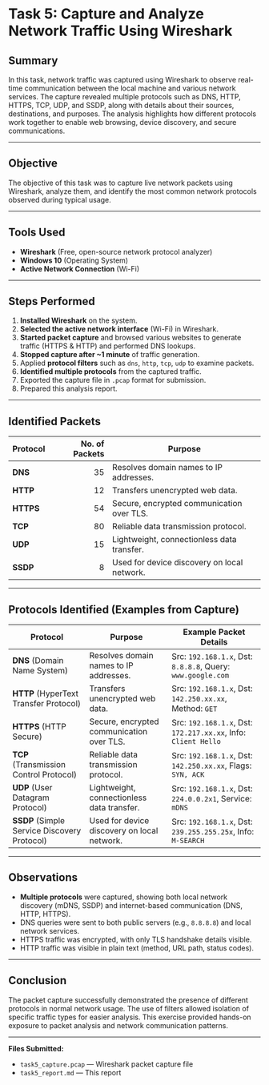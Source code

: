 # Task 5: Capture and Analyze Network Traffic Using Wireshark

## Summary
In this task, network traffic was captured using Wireshark to observe real-time communication between the local machine and various network services. The capture revealed multiple protocols such as DNS, HTTP, HTTPS, TCP, UDP, and SSDP, along with details about their sources, destinations, and purposes. The analysis highlights how different protocols work together to enable web browsing, device discovery, and secure communications.

---

## Objective
The objective of this task was to capture live network packets using Wireshark, analyze them, and identify the most common network protocols observed during typical usage.

---

## Tools Used
- **Wireshark** (Free, open-source network protocol analyzer)
- **Windows 10** (Operating System)
- **Active Network Connection** (Wi-Fi)

---

## Steps Performed
1. **Installed Wireshark** on the system.
2. **Selected the active network interface** (Wi-Fi) in Wireshark.
3. **Started packet capture** and browsed various websites to generate traffic (HTTPS & HTTP) and performed DNS lookups.
4. **Stopped capture after ~1 minute** of traffic generation.
5. Applied **protocol filters** such as `dns`, `http`, `tcp`, `udp` to examine packets.
6. **Identified multiple protocols** from the captured traffic.
7. Exported the capture file in `.pcap` format for submission.
8. Prepared this analysis report.

---

## Identified Packets

| Protocol | No. of Packets | Purpose |
|----------|---------------:|---------|
| **DNS**  | 35 | Resolves domain names to IP addresses. |
| **HTTP** | 12 | Transfers unencrypted web data. |
| **HTTPS** | 54 | Secure, encrypted communication over TLS. |
| **TCP** | 80 | Reliable data transmission protocol. |
| **UDP** | 15 | Lightweight, connectionless data transfer. |
| **SSDP** | 8 | Used for device discovery on local network. |

---

## Protocols Identified (Examples from Capture)

| Protocol | Purpose | Example Packet Details |
|----------|---------|------------------------|
| **DNS** (Domain Name System) | Resolves domain names to IP addresses. | Src: `192.168.1.x`, Dst: `8.8.8.8`, Query: `www.google.com` |
| **HTTP** (HyperText Transfer Protocol) | Transfers unencrypted web data. | Src: `192.168.1.x`, Dst: `142.250.xx.xx`, Method: `GET` |
| **HTTPS** (HTTP Secure) | Secure, encrypted communication over TLS. | Src: `192.168.1.x`, Dst: `172.217.xx.xx`, Info: `Client Hello` |
| **TCP** (Transmission Control Protocol) | Reliable data transmission protocol. | Src: `192.168.1.x`, Dst: `142.250.xx.xx`, Flags: `SYN, ACK` |
| **UDP** (User Datagram Protocol) | Lightweight, connectionless data transfer. | Src: `192.168.1.x`, Dst: `224.0.0.2x1`, Service: `mDNS` |
| **SSDP** (Simple Service Discovery Protocol) | Used for device discovery on local network. | Src: `192.168.1.x`, Dst: `239.255.255.25x`, Info: `M-SEARCH` |

---

## Observations
- **Multiple protocols** were captured, showing both local network discovery (mDNS, SSDP) and internet-based communication (DNS, HTTP, HTTPS).
- DNS queries were sent to both public servers (e.g., `8.8.8.8`) and local network services.
- HTTPS traffic was encrypted, with only TLS handshake details visible.
- HTTP traffic was visible in plain text (method, URL path, status codes).

---

## Conclusion
The packet capture successfully demonstrated the presence of different protocols in normal network usage. The use of filters allowed isolation of specific traffic types for easier analysis. This exercise provided hands-on exposure to packet analysis and network communication patterns.

---

**Files Submitted:**
- `task5_capture.pcap` — Wireshark packet capture file
- `task5_report.md` — This report
